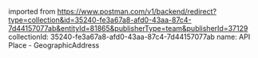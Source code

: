 imported from https://www.postman.com/v1/backend/redirect?type=collection&id=35240-fe3a67a8-afd0-43aa-87c4-7d44157077ab&entityId=81865&publisherType=team&publisherId=37129
collectionId: 35240-fe3a67a8-afd0-43aa-87c4-7d44157077ab
name: API Place - GeographicAddress